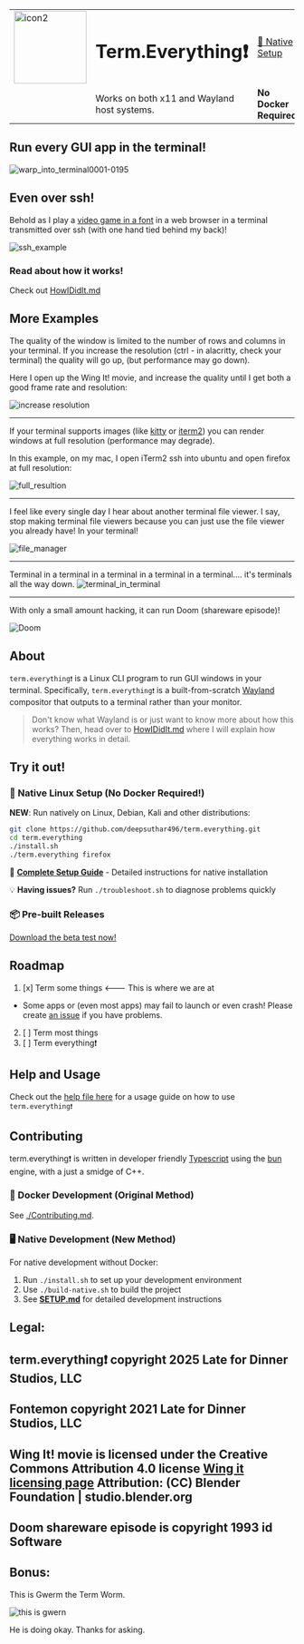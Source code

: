 


<table>
  <tr>
    <td valign="middle">
      <img width="128" height="128" alt="icon2" src="./resources/icon.png" />
    </td>
    <td><h1>Term.Everything❗</h1></td>
    <td><a href="#-native-linux-setup-no-docker-required">🚀 Native Setup</a></td>
    <td><a href="./SETUP.md">📖 Setup Guide</a></td>
    <td><a href="./resources/HowIDidIt.md">HowIDidIt.md</a></td>
  </tr>
  <tr>
    <td></td>
    <td>Works on both x11 and Wayland host systems.</td>
    <td><strong>No Docker Required!</strong></td>
    <td></td>
    <td></td>
  </tr>
</table>

## Run every GUI app in the terminal!

![warp_into_terminal0001-0195](./resources/graphics/warp_in_2.gif)

## Even over ssh!
Behold as I play a [video game in a font](https://github.com/mmulet/font-game-engine) in a web browser in a terminal transmitted over ssh (with one hand tied behind my back)!

![ssh_example](./resources/graphics/ssh_example.gif)

### Read about how it works!
Check out [HowIDidIt.md](./resources/HowIDidIt.md)

## More Examples
The quality of the window is limited to the number of rows and columns in your
terminal. If you increase the resolution (ctrl - in alacritty, check your
terminal) the quality will go up, (but performance may go down).

Here I open up the Wing It! movie, and increase the quality until I get both
a good frame rate and resolution:

![increase resolution](./resources/graphics/show_increase_res.gif)

----------------

If your terminal supports images (like [kitty](https://sw.kovidgoyal.net/kitty/)
or [iterm2](https://iterm2.com/)) you can render windows at full resolution
(performance may degrade).

In this example, on my mac, I open iTerm2 ssh into ubuntu and open firefox
at full resolution:

![full_resultion](resources/graphics/full_resultion.gif)

------------

I feel like every single day I hear about another terminal file viewer. I say, stop making terminal file viewers because you can just use the file viewer you already have! In your terminal!

![file_manager](./resources/graphics/file_manager.gif)

-------------

Terminal in a terminal in a terminal in a terminal in a terminal.... it's terminals all the way down.
![terminal_in_terminal](./resources/graphics/terminal_in_terminal.gif)

-------------
With only a small amount hacking, it can run Doom (shareware episode)!

![Doom](./resources/graphics/doom.gif)


## About
`term.everything❗` is a Linux CLI program to run GUI windows in your terminal. Specifically, `term.everything❗` is a built-from-scratch [Wayland](https://wiki.archlinux.org/title/Wayland) compositor that outputs to a terminal rather than your monitor.

>Don't know what Wayland is or just want to know more about how this works? Then, head over to [HowIDidIt.md](./resources/HowIDidIt.md) where I will explain how everything works in detail.

## Try it out!

### 🚀 Native Linux Setup (No Docker Required!)
**NEW**: Run natively on Linux, Debian, Kali and other distributions:

```bash
git clone https://github.com/deepsuthar496/term.everything.git
cd term.everything
./install.sh
./term.everything firefox
```

📖 **[Complete Setup Guide](./SETUP.md)** - Detailed instructions for native installation

💡 **Having issues?** Run `./troubleshoot.sh` to diagnose problems quickly

### 📦 Pre-built Releases
[Download the beta test now!](https://github.com/mmulet/term.everything/releases)

## Roadmap
1. [x] Term some things <--- This is where we are at
  - Some apps or (even most apps) may fail to launch or even crash! Please create [an issue]( https://github.com/mmulet/term.everything/issues) if you have problems.
2. [ ] Term most things
3. [ ] Term everything❗

## Help and Usage
Check out the [help file here](./resources/help.md) for a usage guide on how to use `term.everything❗`

## Contributing
term.everything❗ is written in developer friendly [Typescript](https://www.typescriptlang.org/) using the [bun](https://bun.com/) engine, with a just a smidge of C++.

### 🐳 Docker Development (Original Method)
See [./Contributing.md](./Contributing.md).

### 🖥️ Native Development (New Method)
For native development without Docker:
1. Run `./install.sh` to set up your development environment
2. Use `./build-native.sh` to build the project
3. See **[SETUP.md](./SETUP.md)** for detailed development instructions

## Legal:

term.everything❗ copyright 2025 Late for Dinner Studios, LLC
---
Fontemon copyright 2021 Late for Dinner Studios, LLC
---
Wing It! movie is licensed under the Creative Commons Attribution 4.0 license
[Wing it licensing page](https://studio.blender.org/projects/wing-it/pages/licensing/)
Attribution:
(CC) Blender Foundation | studio.blender.org
---
Doom shareware episode is copyright 1993 id Software
---

## Bonus:
This is Gwerm the Term Worm.

![this is gwern](./resources/graphics/this_is_gwern.gif)

He is doing okay. Thanks for asking.
